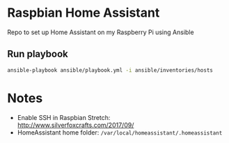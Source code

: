 # Raspbian Home Assistant

Repo to set up Home Assistant on my Raspberry Pi using Ansible

## Run playbook

```sh
ansible-playbook ansible/playbook.yml -i ansible/inventories/hosts
```

# Notes

- Enable SSH in Raspbian Stretch: http://www.silverfoxcrafts.com/2017/09/
- HomeAssistant home folder: `/var/local/homeassistant/.homeassistant`
